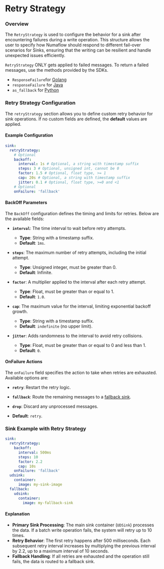 # Retry Strategy

### Overview

The `RetryStrategy` is used to configure the behavior for a sink after encountering failures during a write operation.
This structure allows the user to specify how Numaflow should respond to different fail-over scenarios for Sinks, ensuring that the writing can be resilient and handle
unexpected issues efficiently.

`RetryStrategy` ONLY gets applied to failed messages. To return a failed messages, use the methods provided by the SDKs.

- `ResponseFailure`for [Golang](https://github.com/numaproj/numaflow-go/blob/main/pkg/sinker/types.go)
- `responseFailure` for [Java](https://github.com/numaproj/numaflow-java/blob/main/src/main/java/io/numaproj/numaflow/sinker/Response.java#L40)
- `as_fallback` for [Python](https://github.com/numaproj/numaflow-python/blob/main/pynumaflow/sinker/_dtypes.py)

### Retry Strategy Configuration

The `retryStrategy` section allows you to define custom retry behavior for sink operations. If no custom fields are defined, the **default** values are applied.

#### Example Configuration

```yaml
sink:
  retryStrategy:
    # Optional
    backoff:
      interval: 1s # Optional, a string with timestamp suffix
      steps: 3 # Optional, unsigned int, cannot be 0
      factor: 1.5 # Optional, float type, >= 1
      cap: 20s # Optional, a string with timestamp suffix
      jitter: 0.1 # Optional, float type, >=0 and <1
    # Optional
    onFailure: 'fallback'
```

#### BackOff Parameters

The `BackOff` configuration defines the timing and limits for retries. Below are the available fields:

- **`interval`**: The time interval to wait before retry attempts.

  - **Type**: String with a timestamp suffix.
  - **Default**: `1ms`.

- **`steps`**: The maximum number of retry attempts, including the initial attempt.

  - **Type**: Unsigned integer, must be greater than 0.
  - **Default**: Infinite.

- **`factor`**: A multiplier applied to the interval after each retry attempt.

  - **Type**: Float, must be greater than or equal to 1.
  - **Default**: `1.0`.

- **`cap`**: The maximum value for the interval, limiting exponential backoff growth.

  - **Type**: String with a timestamp suffix.
  - **Default**: `indefinite` (no upper limit).

- **`jitter`**: Adds randomness to the interval to avoid retry collisions.
  - **Type**: Float, must be greater than or equal to 0 and less than 1.
  - **Default**: `0`.

#### OnFailure Actions

The `onFailure` field specifies the action to take when retries are exhausted. Available options are:

- **`retry`**: Restart the retry logic.
- **`fallback`**: Route the remaining messages to a [fallback sink](https://numaflow.numaproj.io/user-guide/sinks/fallback/).
- **`drop`**: Discard any unprocessed messages.

- **Default**: `retry`.

### Sink Example with Retry Strategy

```yaml
sink:
  retryStrategy:
    backoff:
      interval: 500ms
      steps: 10
      factor: 2.2
      cap: 10s
    onFailure: 'fallback'
  udsink:
    container:
      image: my-sink-image
  fallback:
    udsink:
      container:
        image: my-fallback-sink
```

#### Explanation

- **Primary Sink Processing**: The main sink container (`UDSink`) processes the data. If a batch write operation fails, the system will retry up to 10 times.
- **Retry Behavior**: The first retry happens after 500 milliseconds. Each subsequent retry interval increases by multiplying the previous interval by 2.2, up to a maximum interval of 10 seconds.
- **Fallback Handling**: If all retries are exhausted and the operation still fails, the data is routed to a fallback sink.
